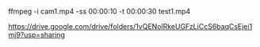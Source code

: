 ffmpeg -i cam1.mp4 -ss 00:00:10 -t 00:00:30 test1.mp4

https://drive.google.com/drive/folders/1vQENolRkeUGFzLiCcS6baqCsEjei1mj9?usp=sharing